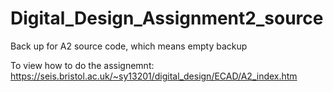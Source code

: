 # Digital_Design_Assignment2_source
Back up for A2 source code, which means empty backup

To view how to do the assignemnt:
https://seis.bristol.ac.uk/~sy13201/digital_design/ECAD/A2_index.htm

